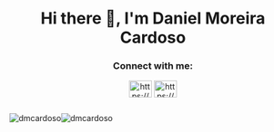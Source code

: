 <h1 align="center">Hi there 👋, I'm Daniel Moreira Cardoso</h1>

<h3 align="center">Connect with me:</h3>
<p align="center">
 <a href="https://www.linkedin.com/in/dmcardoso/" target="blank"><img align="center" src="https://cdn.jsdelivr.net/npm/simple-icons@3.0.1/icons/linkedin.svg" alt="https://www.linkedin.com/in/dmcardoso/" height="30" width="40" /></a>
<!--  <a href="https://www.instagram.com/brunobilheri/?hl=pt-br" target="blank"><img align="center" src="https://cdn.jsdelivr.net/npm/simple-icons@3.0.1/icons/instagram.svg" alt="https://www.instagram.com/brunobilheri/?hl=pt-br" height="30" width="40" /></a> -->
 <a href="https://github.com/dmcardoso" target="blank"><img align="center" src="https://cdn.jsdelivr.net/npm/simple-icons@3.0.1/icons/github.svg" alt="https://github.com/dmcardoso" height="30" width="40" /></a>
<!--  <a href="https://www.facebook.com/profile.php?id=100003673630735" target="blank"><img align="center" src="https://cdn.jsdelivr.net/npm/simple-icons@3.0.1/icons/facebook.svg" alt="https://www.facebook.com/profile.php?id=100003673630735" height="30" width="40" /></a> -->
</p>


<div align="center" style="display: flex;">
<p><img align="center" src="https://github-readme-stats.vercel.app/api/top-langs?username=dmcardoso&show_icons=true&locale=en&layout=compact&theme=dracula" alt="dmcardoso" /></p>
 
<p><img align="center" src="https://github-readme-stats.vercel.app/api?username=dmcardoso&show_icons=true&locale=en&theme=dracula" alt="dmcardoso" /></p>
</div>
